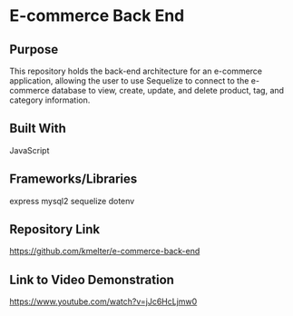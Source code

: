 # E-commerce Back End

## Purpose
This repository holds the back-end architecture for an e-commerce application, allowing the user to use Sequelize to connect to the e-commerce database to view, create, update, and delete product, tag, and category information.

## Built With
JavaScript

## Frameworks/Libraries
express
mysql2
sequelize
dotenv

## Repository Link
https://github.com/kmelter/e-commerce-back-end

## Link to Video Demonstration
https://www.youtube.com/watch?v=jJc6HcLjmw0